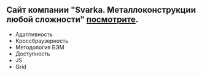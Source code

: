 ## Cайт компании "Svarka. Металлоконструкции любой сложности" [посмотрите](https://gluzd90.github.io/Svarka/).
- Адаптивность
- Кроссбраузерность
- Методология БЭМ
- Доступность
- JS
- Grid
